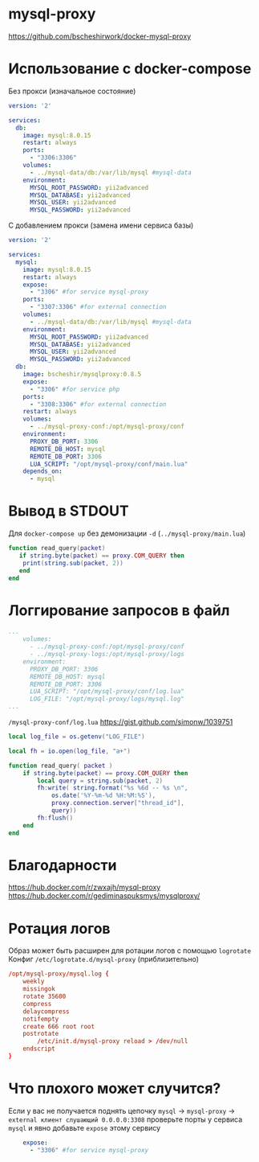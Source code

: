 # mysql-proxy
https://github.com/bscheshirwork/docker-mysql-proxy

# Использование с docker-compose

Без прокси (изначальное состояние)
```yml
version: '2'

services:
  db:
    image: mysql:8.0.15
    restart: always
    ports:
      - "3306:3306"
    volumes:
      - ../mysql-data/db:/var/lib/mysql #mysql-data
    environment:
      MYSQL_ROOT_PASSWORD: yii2advanced
      MYSQL_DATABASE: yii2advanced
      MYSQL_USER: yii2advanced
      MYSQL_PASSWORD: yii2advanced
```

С добавлением прокси (замена имени сервиса базы)
```yml
version: '2'

services:
  mysql:
    image: mysql:8.0.15
    restart: always
    expose:
      - "3306" #for service mysql-proxy
    ports:
      - "3307:3306" #for external connection
    volumes:
      - ../mysql-data/db:/var/lib/mysql #mysql-data
    environment:
      MYSQL_ROOT_PASSWORD: yii2advanced
      MYSQL_DATABASE: yii2advanced
      MYSQL_USER: yii2advanced
      MYSQL_PASSWORD: yii2advanced
  db:
    image: bscheshir/mysqlproxy:0.8.5
    expose:
      - "3306" #for service php
    ports:
      - "3308:3306" #for external connection
    restart: always
    volumes: 
      - ../mysql-proxy-conf:/opt/mysql-proxy/conf
    environment:
      PROXY_DB_PORT: 3306
      REMOTE_DB_HOST: mysql
      REMOTE_DB_PORT: 3306
      LUA_SCRIPT: "/opt/mysql-proxy/conf/main.lua"
    depends_on:
      - mysql
```

# Вывод в STDOUT
Для `docker-compose up` без демонизации `-d` (`../mysql-proxy/main.lua`)
```lua
function read_query(packet)
   if string.byte(packet) == proxy.COM_QUERY then
	print(string.sub(packet, 2))
   end
end
```

# Логгирование запросов в файл 

```yml
...
    volumes:
      - ../mysql-proxy-conf:/opt/mysql-proxy/conf
      - ../mysql-proxy-logs:/opt/mysql-proxy/logs
    environment:
      PROXY_DB_PORT: 3306
      REMOTE_DB_HOST: mysql
      REMOTE_DB_PORT: 3306
      LUA_SCRIPT: "/opt/mysql-proxy/conf/log.lua"
      LOG_FILE: "/opt/mysql-proxy/logs/mysql.log"
...
```

`/mysql-proxy-conf/log.lua` https://gist.github.com/simonw/1039751
```lua
local log_file = os.getenv("LOG_FILE")

local fh = io.open(log_file, "a+")

function read_query( packet )
    if string.byte(packet) == proxy.COM_QUERY then
        local query = string.sub(packet, 2)
        fh:write( string.format("%s %6d -- %s \n", 
            os.date('%Y-%m-%d %H:%M:%S'), 
            proxy.connection.server["thread_id"], 
            query)) 
        fh:flush()
    end
end
```
# Благодарности

https://hub.docker.com/r/zwxajh/mysql-proxy
https://hub.docker.com/r/gediminaspuksmys/mysqlproxy/

# Ротация логов
Образ может быть расширен для ротации логов с помощью `logrotate`
Конфиг `/etc/logrotate.d/mysql-proxy` (приблизительно)

```conf
/opt/mysql-proxy/mysql.log {
	weekly
	missingok
	rotate 35600
	compress
	delaycompress
	notifempty
	create 666 root root 
	postrotate
		/etc/init.d/mysql-proxy reload > /dev/null
	endscript
}
```

# Что плохого может случится?
Если у вас не получается поднять цепочку `mysql` -> `mysql-proxy` -> `external клиент слушающий 0.0.0.0:3308`
проверьте порты у сервиса `mysql` и явно добавьте `expose` этому сервису
```yml
    expose:
      - "3306" #for service mysql-proxy
```

